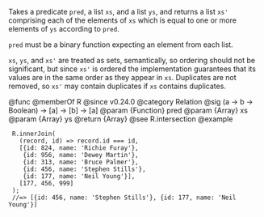 Takes a predicate `pred`, a list `xs`, and a list `ys`, and returns a list
`xs'` comprising each of the elements of `xs` which is equal to one or more
elements of `ys` according to `pred`.

`pred` must be a binary function expecting an element from each list.

`xs`, `ys`, and `xs'` are treated as sets, semantically, so ordering should
not be significant, but since `xs'` is ordered the implementation guarantees
that its values are in the same order as they appear in `xs`. Duplicates are
not removed, so `xs'` may contain duplicates if `xs` contains duplicates.

@func
@memberOf R
@since v0.24.0
@category Relation
@sig (a -> b -> Boolean) -> [a] -> [b] -> [a]
@param {Function} pred
@param {Array} xs
@param {Array} ys
@return {Array}
@see R.intersection
@example

     R.innerJoin(
       (record, id) => record.id === id,
       [{id: 824, name: 'Richie Furay'},
        {id: 956, name: 'Dewey Martin'},
        {id: 313, name: 'Bruce Palmer'},
        {id: 456, name: 'Stephen Stills'},
        {id: 177, name: 'Neil Young'}],
       [177, 456, 999]
     );
     //=> [{id: 456, name: 'Stephen Stills'}, {id: 177, name: 'Neil Young'}]
